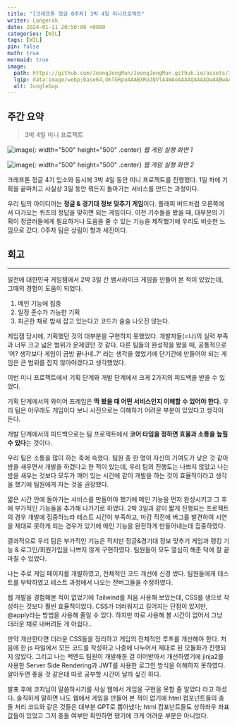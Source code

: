```yaml
---
title: "[크래프톤 정글 0주차] 3박 4일 미니프로젝트"
writer: Langerak
date: 2024-01-11 20:50:00 +0800
categories: [WIL]
tags: [WIL]
pin: false
math: true
mermaid: true
image:
  path: https://github.com/JeongJongMun/JeongJongMun.github.io/assets/101979073/ad006688-a835-42e2-9fb6-92b43398badd
  lqip: data:image/webp;base64,UklGRpoAAABXRUJQVlA4WAoAAAAQAAAADwAABwAAQUxQSDIAAAARL0AmbZurmr57yyIiqE8oiG0bejIYEQTgqiDA9vqnsUSI6H+oAERp2HZ65qP/VIAWAFZQOCBCAAAA8AEAnQEqEAAIAAVAfCWkAALp8sF8rgRgAP7o9FDvMCkMde9PK7euH5M1m6VWoDXf2FkP3BqV0ZYbO6NA/VFIAAAA
  alt: JungleGap
---
```


## 주간 요약
> 3박 4일 미니 프로젝트

![image](https://github.com/JeongJongMun/JeongJongMun.github.io/assets/101979073/b2e0ca4f-815a-409c-9aff-28d2190b101e){: width="500" height="500" .center}
_웹 게임 실행 화면 1_

![image](https://github.com/JeongJongMun/JeongJongMun.github.io/assets/101979073/876152d9-3a8b-442a-9010-a8426b30085e){: width="500" height="500" .center}
_웹 게임 실행 화면 2_

크래프톤 정글 4기 입소와 동시에 3박 4일 동안 미니 프로젝트를 진행했다. 1일 차에 기획을 끝마치고 사실상 3일 동안 뭐든지 돌아가는 서비스를 만드는 과정이다.

우리 팀의 아이디어는 **정글 & 경기대 정보 맞추기 게임**이다. 플래피 버드처럼 오른쪽에서 다가오는 퀴즈의 정답을 맞히면 되는 게임이다. 이전 기수들을 봤을 때, 대부분의 기획이 정글러들에게 필요하거나 도움을 줄 수 있는 기능을 제작했기에 우리도 비슷한 느낌으로 갔다. 0주차 팀은 상림이 형과 세진이다.

## 회고
---
일전에 대한민국 게임잼에서 2박 3일 간 뱀서라이크 게임을 만들어 본 적이 있었는데, 그때의 경험이 도움이 되었다.

1.  메인 기능에 집중
2.  일정 준수가 가능한 기획
3.  피곤한 채로 밤새 잡고 있는다고 코드가 술술 나오진 않는다.

게임잼 당시에, 기획했던 것의 대부분을 구현하지 못했었다. 개발자들(=나)의 실력 부족과 너무 크고 넓은 범위가 문제였던 것 같다. 다른 팀들의 완성작을 봤을 때, 공통적으로 '어? 생각보다 게임이 금방 끝나네..?' 라는 생각을 했었기에 단기간에 만들어야 되는 게임은 큰 범위를 잡지 않아야겠다고 생각했었다.

이번 미니 프로젝트에서 기획 단계와 개발 단계에서 크게 2가지의 피드백을 받을 수 있었다.

기획 단계에서의 와이어 프레임은 **딱 봤을 때 어떤 서비스인지 이해할 수 있어야 한다.** 우리 팀은 아무래도 게임이다 보니 사진으로는 이해하기 어려운 부분이 있었다고 생각이 든다.

개발 단계에서의 피드백으로는 팀 프로젝트에서 **코어 타임을 정하면 효율과 소통을 높힐 수 있다**는 것이다.

우리 팀은 소통을 많이 하는 축에 속했다. 팀원 중 한 명이 자신의 기여도가 낮은 것 같아 밤을 새우면서 개발을 하겠다고 한 적이 있는데, 우리 팀의 진행도는 나쁘지 않았고 나는 밤을 새우는 것보다 모두가 깨어 있는 시간에 같이 개발을 하는 것이 효율적이라고 생각을 했기에 팀원에게 자는 것을 권장했다.

짧은 시간 안에 돌아가는 서비스를 만들어야 했기에 메인 기능을 먼저 완성시키고 그 후에 부가적인 기능들을 추가해 나가기로 하였다. 2박 3일과 같이 짧게 진행되는 프로젝트의 경우 개발에 집중하느라 테스트 시간이 부족하고, 마감 직전에 버그를 발견하여 시연을 제대로 못하게 되는 경우가 있기에 메인 기능을 완전하게 만들어내는데 집중하였다.

결과적으로 우리 팀은 부가적인 기능은 적지만 정글&경기대 정보 맞추기 게임과 랭킹 기능 & 로그인/회원가입을 나쁘지 않게 구현하였다. 팀원들이 모두 열심히 해준 덕에 잘 끝마칠 수 있었다.

나는 주로 게임 페이지를 개발하였고, 전체적인 코드 개선에 신경 썼다. 팀원들에게 테스트를 부탁하였고 테스트 과정에서 나오는 잔버그들을 수정하였다.

웹 개발을 경험해본 적이 없었기에 Tailwind를 처음 사용해 보았는데, CSS를 생으로 작성하는 것보다 훨씬 효율적이었다. CSS가 더러워지고 길어지는 단점이 있지만, @apply라는 방법을 사용해 줄일 수 있다. 하지만 따로 사용해 볼 시간이 없어서 그냥 더러운 채로 내버려둔 게 아쉽다..

만약 개선한다면 더러운 CSS들을 정리하고 게임의 전체적인 루프를 개선해야 한다. 처음에 한 js 파일에서 모든 코드를 작성하고 나중에 나누어서 제대로 된 모듈화가 진행되지 않았다. 그리고 나는 백엔드 팀원이 개발해둔 걸 이어받아서 개선하였기에 jinja2를 사용한 Server Side Rendering과 JWT를 사용한 로그인 방식을 이해하지 못하였다. 알아두면 좋을 것 같은데 따로 공부할 시간이 날까 싶긴 하다.

발표 후에 코치님이 말씀하시기를 사실 웹에서 게임을 구현을 못할 줄 알았다 라고 하셨다. 솔직하게 말하면 나도 웹에서 게임을 만들어 본 적이 없기에 html 컴포넌트들의 충돌 처리 코드와 같은 것들은 대부분 GPT로 뽑아냈다; html 컴포넌트들도 상하좌우 좌표값들이 있었고 그저 충돌 여부만 확인하면 됐기에 크게 어려운 부분은 아니었다.

